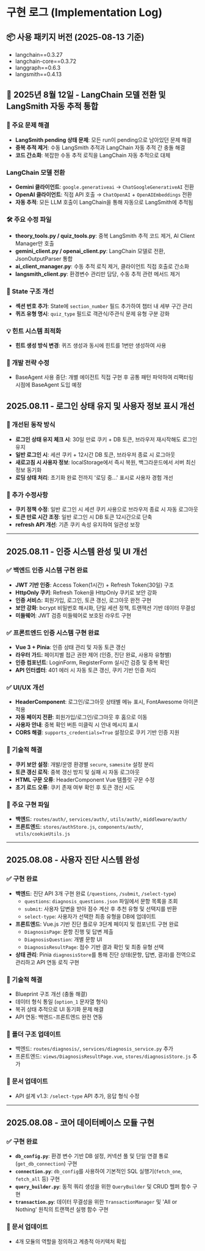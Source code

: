 # 구현 로그 (Implementation Log)

## 📦 사용 패키지 버전 (2025-08-13 기준)
- langchain==0.3.27
- langchain-core==0.3.72
- langgraph==0.6.3
- langsmith==0.4.13

## 📅 2025년 8월 12일 - LangChain 모델 전환 및 LangSmith 자동 추적 통합

### 🎯 주요 문제 해결
- **LangSmith pending 상태 문제**: 모든 run이 pending으로 남아있던 문제 해결
- **중복 추적 제거**: 수동 LangSmith 추적과 LangChain 자동 추적 간 충돌 해결
- **코드 간소화**: 복잡한 수동 추적 로직을 LangChain 자동 추적으로 대체

### LangChain 모델 전환
- **Gemini 클라이언트**: `google.generativeai` → `ChatGoogleGenerativeAI` 전환
- **OpenAI 클라이언트**: 직접 API 호출 → `ChatOpenAI` + `OpenAIEmbeddings` 전환
- **자동 추적**: 모든 LLM 호출이 LangChain을 통해 자동으로 LangSmith에 추적됨

### 🛠️ 주요 수정 파일
- **theory_tools.py / quiz_tools.py**: 중복 LangSmith 추적 코드 제거, AI Client Manager만 호출
- **gemini_client.py / openai_client.py**: LangChain 모델로 전환, JsonOutputParser 통합
- **ai_client_manager.py**: 수동 추적 로직 제거, 클라이언트 직접 호출로 간소화
- **langsmith_client.py**: 환경변수 관리만 담당, 수동 추적 관련 메서드 제거

### 🔄 State 구조 개선
- **섹션 번호 추가**: State에 `section_number` 필드 추가하여 챕터 내 세부 구간 관리
- **퀴즈 유형 명시**: `quiz_type` 필드로 객관식/주관식 문제 유형 구분 강화

### 💡 힌트 시스템 최적화  
- **힌트 생성 방식 변경**: 퀴즈 생성과 동시에 힌트를 1번만 생성하여 사용

### 🔄 개발 전략 수정
 - BaseAgent 사용 중단: 개별 에이전트 직접 구현 후 공통 패턴 파악하여 리팩터링 시점에 BaseAgent 도입 예정

## 2025.08.11 - 로그인 상태 유지 및 사용자 정보 표시 개선

### 🎯 개선된 동작 방식

- **로그인 상태 유지 체크 시**: 30일 만료 쿠키 + DB 토큰, 브라우저 재시작해도 로그인 유지
- **일반 로그인 시**: 세션 쿠키 + 12시간 DB 토큰, 브라우저 종료 시 로그아웃
- **새로고침 시 사용자 정보**: localStorage에서 즉시 복원, 백그라운드에서 서버 최신 정보 동기화
- **로딩 상태 처리**: 초기화 완료 전까지 '로딩 중...' 표시로 사용자 경험 개선

### 🔧 추가 수정사항

- **쿠키 정책 수정**: 일반 로그인 시 세션 쿠키 사용으로 브라우저 종료 시 자동 로그아웃
- **토큰 만료 시간 조정**: 일반 로그인 시 DB 토큰 12시간으로 단축
- **refresh API 개선**: 기존 쿠키 속성 유지하여 일관성 보장

---

## 2025.08.11 - 인증 시스템 완성 및 UI 개선

### ✅ 백엔드 인증 시스템 구현 완료

- **JWT 기반 인증**: Access Token(1시간) + Refresh Token(30일) 구조
- **HttpOnly 쿠키**: Refresh Token을 HttpOnly 쿠키로 보안 강화
- **인증 서비스**: 회원가입, 로그인, 토큰 갱신, 로그아웃 완전 구현
- **보안 강화**: bcrypt 비밀번호 해시화, 단일 세션 정책, 트랜잭션 기반 데이터 무결성
- **미들웨어**: JWT 검증 미들웨어로 보호된 라우트 구현

### ✅ 프론트엔드 인증 시스템 구현 완료

- **Vue 3 + Pinia**: 인증 상태 관리 및 자동 토큰 갱신
- **라우터 가드**: 페이지별 접근 권한 제어 (인증, 진단 완료, 사용자 유형별)
- **인증 컴포넌트**: LoginForm, RegisterForm 실시간 검증 및 중복 확인
- **API 인터셉터**: 401 에러 시 자동 토큰 갱신, 쿠키 기반 인증 처리

### ✅ UI/UX 개선

- **HeaderComponent**: 로그인/로그아웃 상태별 메뉴 표시, FontAwesome 아이콘 적용
- **자동 페이지 전환**: 회원가입/로그인/로그아웃 후 홈으로 이동
- **사용자 안내**: 중복 확인 버튼 미클릭 시 안내 메시지 표시
- **CORS 해결**: `supports_credentials=True` 설정으로 쿠키 기반 인증 지원

### 🔧 기술적 해결

- **쿠키 보안 설정**: 개발/운영 환경별 `secure`, `samesite` 설정 분리
- **토큰 갱신 로직**: 중복 갱신 방지 및 실패 시 자동 로그아웃
- **HTML 구문 오류**: HeaderComponent Vue 템플릿 구문 수정
- **초기 로드 오류**: 쿠키 존재 여부 확인 후 토큰 갱신 시도

### 📁 주요 구현 파일

- **백엔드**: `routes/auth/`, `services/auth/`, `utils/auth/`, `middleware/auth/`
- **프론트엔드**: `stores/authStore.js`, `components/auth/`, `utils/cookieUtils.js`

---

## 2025.08.08 - 사용자 진단 시스템 완성

### ✅ 구현 완료

- **백엔드**: 진단 API 3개 구현 완료 (`/questions`, `/submit`, `/select-type`)
    - `questions`: `diagnosis_questions.json` 파일에서 문항 목록을 조회
    - `submit`: 사용자 답변을 받아 점수 계산 후 추천 유형 및 선택지를 반환
    - `select-type`: 사용자가 선택한 최종 유형을 DB에 업데이트
- **프론트엔드**: Vue.js 기반 진단 플로우 3단계 페이지 및 컴포넌트 구현 완료
    - `DiagnosisPage`: 문항 진행 및 답변 제출
    - `DiagnosisQuestion`: 개별 문항 UI
    - `DiagnosisResultPage`: 점수 기반 결과 확인 및 최종 유형 선택
- **상태 관리**: Pinia `diagnosisStore`를 통해 진단 상태(문항, 답변, 결과)를 전역으로 관리하고 API 연동 로직 구현

### 🔧 기술적 해결

- Blueprint 구조 개선 (충돌 해결)
- 데이터 형식 통일 (`option_1` 문자열 형식)
- 복귀 상태 추적으로 UI 동기화 문제 해결
- API 연동: 백엔드-프론트엔드 완전 연동

### 📁 폴더 구조 업데이트

- 백엔드: `routes/diagnosis/`, `services/diagnosis_service.py` 추가
- 프론트엔드: `views/DiagnosisResultPage.vue`, `stores/diagnosisStore.js` 추가

### 📝 문서 업데이트

- API 설계 v1.3: `/select-type` API 추가, 응답 형식 수정

---

## 2025.08.08 - 코어 데이터베이스 모듈 구현

### ✅ 구현 완료

- **`db_config.py`**: 환경 변수 기반 DB 설정, 커넥션 풀 및 단일 연결 통로(`get_db_connection`) 구현
- **`connection.py`**: `db_config`를 사용하여 기본적인 SQL 실행기(`fetch_one`, `fetch_all` 등) 구현
- **`query_builder.py`**: 동적 쿼리 생성을 위한 `QueryBuilder` 및 CRUD 헬퍼 함수 구현
- **`transaction.py`**: 데이터 무결성을 위한 `TransactionManager` 및 'All or Nothing' 원칙의 트랜잭션 실행 함수 구현

### 📝 문서 업데이트

- 4개 모듈의 역할을 정의하고 계층적 아키텍처 확립